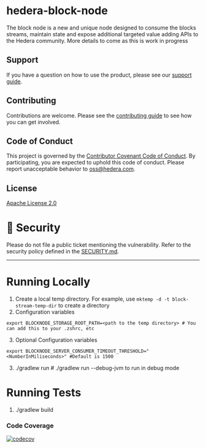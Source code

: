 # hedera-block-node
The block node is a new and unique node designed to consume the blocks streams, maintain state and expose additional targeted value adding APIs to the Hedera community.
More details to come as this is work in progress

## Support

If you have a question on how to use the product, please see our
[support guide](https://github.com/hashgraph/.github/blob/main/SUPPORT.md).

## Contributing

Contributions are welcome. Please see the
[contributing guide](https://github.com/hashgraph/.github/blob/main/CONTRIBUTING.md)
to see how you can get involved.

## Code of Conduct

This project is governed by the
[Contributor Covenant Code of Conduct](https://github.com/hashgraph/.github/blob/main/CODE_OF_CONDUCT.md). By
participating, you are expected to uphold this code of conduct. Please report unacceptable behavior
to [oss@hedera.com](mailto:oss@hedera.com).

## License

[Apache License 2.0](LICENSE)

# 🔐 Security

Please do not file a public ticket mentioning the vulnerability. Refer to the security policy defined in the [SECURITY.md](https://github.com/hashgraph/hedera-sourcify/blob/main/SECURITY.md).

---

# Running Locally

1) Create a local temp directory.  For example, use `mktemp -d -t block-stream-temp-dir` to create a directory
2) Configuration variables
```
export BLOCKNODE_STORAGE_ROOT_PATH=<path to the temp directory> # You can add this to your .zshrc, etc
```
3) Optional Configuration variables
```
export BLOCKNODE_SERVER_CONSUMER_TIMEOUT_THRESHOLD="<NumberInMiliseconds>" #Default is 1500
```

3) ./gradlew run  # ./gradlew run --debug-jvm to run in debug mode

# Running Tests
1) ./gradlew build


### Code Coverage
[![codecov](https://codecov.io/github/hashgraph/hedera-block-node/graph/badge.svg?token=OF6T6E8V7U)](https://codecov.io/github/hashgraph/hedera-block-node)

